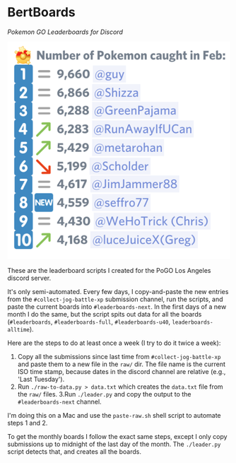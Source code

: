 # BertBoards
_Pokemon GO Leaderboards for Discord_

![Leaderboards Screenshot](README.png)

These are the leaderboard scripts I created for the PoGO Los Angeles discord server.

It's only semi-automated. Every few days, I copy-and-paste the new entries from the
`#collect-jog-battle-xp` submission channel, run the scripts, and paste the current boards into `#leaderboards-next`.
In the first days of a new month I do the same, but the script spits out data for all the boards
(`#leaderboards`, `#leaderboards-full`, `#leaderboards-u40`, `leaderboards-alltime`).

Here are the steps to do at least once a week (I try to do it twice a week):
1. Copy all the submissions since last time from `#collect-jog-battle-xp` and paste them to a new file
   in the `raw/` dir. The file name is the current ISO time stamp, because dates in the discord channel
   are relative (e.g., 'Last Tuesday').
2. Run `./raw-to-data.py > data.txt` which creates the `data.txt` file from the `raw/` files.
3.Run `./leader.py` and copy the output to the `#leaderboards-next` channel.

I'm doing this on a Mac and use the `paste-raw.sh` shell script to automate steps 1 and 2.

To get the monthly boards I follow the exact same steps, except I only copy submissions up to midnight of
the last day of the month. The `./leader.py` script detects that, and creates all the boards.

